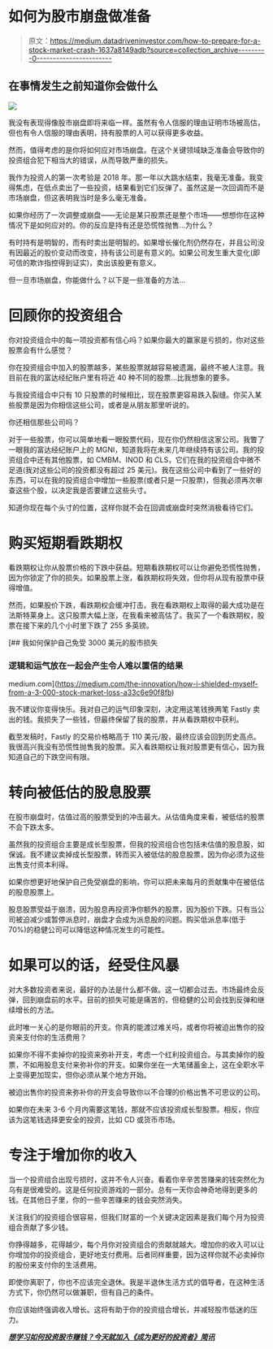 # 如何为股市崩盘做准备

> 原文：<https://medium.datadriveninvestor.com/how-to-prepare-for-a-stock-market-crash-1637a8149adb?source=collection_archive---------0----------------------->

## 在事情发生之前知道你会做什么

![](img/924ee7ff8c3ce91d0d937aca17ddcedf.png)

我没有表现得像股市崩盘即将来临一样。虽然有令人信服的理由证明市场被高估，但也有令人信服的理由表明，持有股票的人可以获得更多收益。

然而，值得考虑的是你将如何应对市场崩盘。在这个关键领域缺乏准备会导致你的投资组合犯下相当大的错误，从而导致严重的损失。

我作为投资人的第一次考验是 2018 年。那一年以大跳水结束，我毫无准备。我变得焦虑，在低点卖出了一些投资，结果看到它们反弹了。虽然这是一次回调而不是市场崩盘，但这表明我当时是多么毫无准备。

如果你经历了一次调整或崩盘——无论是某只股票还是整个市场——想想你在这种情况下是如何应对的。你的反应是持有还是恐慌性抛售…为什么？

有时持有是明智的，而有时卖出是明智的。如果增长催化剂仍然存在，并且公司没有因最近的股价变动而改变，持有该公司是有意义的。如果公司发生重大变化(即可信的欺诈指控得到证实)，卖出该股更有意义。

但一旦市场崩盘，你能做什么？以下是一些准备的方法…

# 回顾你的投资组合

你对投资组合中的每一项投资都有信心吗？如果你最大的赢家是亏损的，你对这些股票会有什么感觉？

你在投资组合中加入的股票越多，某些股票就越容易被遗漏，最终不被人注意。我目前在我的富达经纪账户里有将近 40 种不同的股票…比我想象的要多。

与我投资组合中只有 10 只股票的时候相比，现在股票更容易跌入裂缝。你买入某些股票是因为你相信这些公司，或者是从朋友那里听说的。

你还相信那些公司吗？

对于一些股票，你可以简单地看一眼股票代码，现在你仍然相信这家公司。我瞥了一眼我的富达经纪账户上的 MGNI，知道我将在未来几年继续持有该公司。我的投资组合中还有其他股票，如 CMBM、INOD 和 CLS，它们在我的投资组合中微不足道(我对这些公司的投资都没有超过 25 美元)。我在这些公司中看到了一些好的东西，可以在我的投资组合中增加一些股票(或者只是一只股票)，但我必须再次审查这些个股，以决定我是否要建立这些头寸。

知道你现在每个头寸的位置，这样你就不会在回调或崩盘时突然消极看待它们。

# 购买短期看跌期权

看跌期权让你从股票价格的下跌中获益。短期看跌期权可以让你避免恐慌性抛售，因为你锁定了你的损失。如果股票上涨，看跌期权将失效，但你将从现有股票中获得增值。

然而，如果股价下跌，看跌期权会缓冲打击。我在看跌期权上取得的最大成功是在法斯特莱身上。这只股票大幅上涨，在我看来被高估了。我买了一个看跌期权，股票在接下来的几个小时里下跌了 255 多英镑。

[](https://medium.com/the-innovation/how-i-shielded-myself-from-a-3-000-stock-market-loss-a33c6e90f8fb) [## 我如何保护自己免受 3000 美元的股市损失

### 逻辑和运气放在一起会产生令人难以置信的结果

medium.com](https://medium.com/the-innovation/how-i-shielded-myself-from-a-3-000-stock-market-loss-a33c6e90f8fb) 

我不建议你变得快乐。我对自己的运气印象深刻，决定用这笔钱换两笔 Fastly 卖出的钱。我损失了一些钱，但最终保留了我的股票，并从看跌期权中获利。

截至发稿时，Fastly 的交易价格略高于 110 美元/股，最终应该会回到历史高点。我很高兴我没有恐慌性抛售我的股票。买入看跌期权让我对股票更有信心，因为我知道自己的下跌空间有限。

# 转向被低估的股息股票

在股市崩盘时，估值过高的股票受到的冲击最大。从估值角度来看，被低估的股票不会下跌太多。

虽然我的投资组合主要是成长型股票，但我的投资组合也包括未估值的股息股，如保诚。我不建议卖掉成长型股票，转而买入被低估的股息股票，因为你必须为这些出售支付资本利得。

如果你想更好地保护自己免受崩盘的影响，你可以把未来每月的贡献集中在被低估的股息股票上。

股息股票受益于崩溃，因为股息再投资净你额外的股票，因为股价下跌。只有当公司被迫减少或暂停派息时，崩盘才会成为派息股的问题。购买低派息率(低于 70%)的稳健公司可以降低这种情况发生的可能性。

# 如果可以的话，经受住风暴

对大多数投资者来说，最好的办法是什么都不做。这一切都会过去。市场最终会反弹，回到崩盘前的水平。目前的损失可能是痛苦的，但稳健的公司会找到反弹和继续增长的方法。

此时唯一关心的是你眼前的开支。你真的能渡过难关吗，或者你将被迫出售你的投资来支付你的生活费用？

如果你不得不卖掉你的投资来弥补开支，考虑一个红利投资组合。与其卖掉你的股票，不如用股息支付来弥补你的开支。如果你坐在一大笔储蓄金上，这在全职水平上变得更加现实，但你必须从某个地方开始。

被迫出售你的投资来弥补你的开支会导致你以不合理的价格出售不可思议的公司。

如果你在未来 3-6 个月内需要这笔钱，那就不应该投资成长型股票。相反，你应该为这笔钱选择更安全的投资，比如 CD 或货币市场。

# 专注于增加你的收入

当一个投资组合出现亏损时，这并不令人兴奋。看着你辛辛苦苦赚来的钱突然化为乌有是很难受的。这是任何投资游戏的一部分。总有一天你会神奇地得到更多的钱。在其他日子里，你的一些辛苦赚来的钱会突然消失。

关注我们的投资组合很容易，但我们财富的一个关键决定因素是我们每个月为投资组合贡献了多少钱。

你挣得越多，花得越少，每个月你对投资组合的贡献就越大。增加你的收入可以让你增加你的投资组合，更好地支付费用。后者同样重要，因为这样你就不必卖掉你的股份来支付你的生活费用。

即使你离职了，你也不应该完全退休。我是半退休生活方式的倡导者，在这种生活方式下，你仍然可以做兼职，但有自己的条件。

你应该始终强调收入增长。这将有助于你的投资组合增长，并减轻股市低迷的压力。

[***想学习如何投资股市赚钱？今天就加入《成为更好的投资者》简讯***](https://solitary-haze-4234.ck.page/6025081be9)